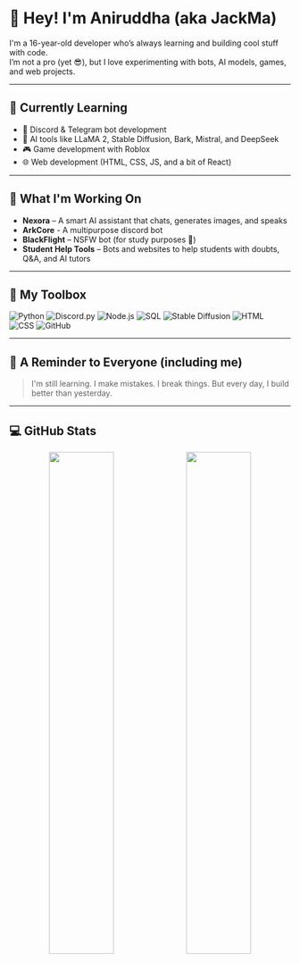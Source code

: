 # 👋 Hey! I'm Aniruddha (aka JackMa)

I'm a 16-year-old developer who’s always learning and building cool stuff with code.  
I’m not a pro (yet 😎), but I love experimenting with bots, AI models, games, and web projects.

---

## 🌱 Currently Learning

- 🤖 Discord & Telegram bot development
- 🧠 AI tools like LLaMA 2, Stable Diffusion, Bark, Mistral, and DeepSeek
- 🎮 Game development with Roblox
- 🌐 Web development (HTML, CSS, JS, and a bit of React)

---

## 🚧 What I'm Working On

- **Nexora** – A smart AI assistant that chats, generates images, and speaks
- **ArkCore** - A multipurpose discord bot
- **BlackFlight** – NSFW bot (for study purposes 🫣)
- **Student Help Tools** – Bots and websites to help students with doubts, Q&A, and AI tutors

---

## 🧰 My Toolbox

![Python](https://img.shields.io/badge/-Python-333?style=flat&logo=python)
![Discord.py](https://img.shields.io/badge/-discord.py-333?style=flat&logo=discord)
![Node.js](https://img.shields.io/badge/-Node.js-333?style=flat&logo=node.js)
![SQL](https://img.shields.io/badge/-SQL-333?style=flat&logo=mysql)
![Stable Diffusion](https://img.shields.io/badge/-Stable%20Diffusion-333?style=flat&logo=openai)
![HTML](https://img.shields.io/badge/-HTML-333?style=flat&logo=html5)
![CSS](https://img.shields.io/badge/-CSS-333?style=flat&logo=css3)
![GitHub](https://img.shields.io/badge/-GitHub-333?style=flat&logo=github)

---

## 🧪 A Reminder to Everyone (including me)

> I'm still learning. I make mistakes. I break things. But every day, I build better than yesterday.  

---

## 💻 GitHub Stats

<p align="center">
  <img width="48%" src="https://github-readme-stats.vercel.app/api?username=F-Master&show_icons=true&theme=tokyonight" />
  <img width="48%" src="https://github-readme-streak-stats.herokuapp.com/?user=F-Master&theme=tokyonight" />
</p>
